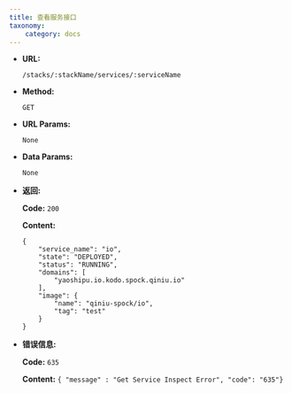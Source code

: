 ```yaml
---
title: 查看服务接口
taxonomy:
    category: docs
---
```


* **URL:**

    `/stacks/:stackName/services/:serviceName`

* **Method:**

    `GET`

* **URL Params:**

    `None`

* **Data Params:**

    `None`

* **返回:**

	**Code:** `200`

	**Content:**

	```
	{
		"service_name": "io",
		"state": "DEPLOYED",
		"status": "RUNNING",
		"domains": [
			"yaoshipu.io.kodo.spock.qiniu.io"
		],
		"image": {
			"name": "qiniu-spock/io",
			"tag": "test"
		}
	}
	```

* **错误信息:**

	**Code:** `635`
  	
  	**Content:** `{ "message" : "Get Service Inspect Error", "code": "635"}`